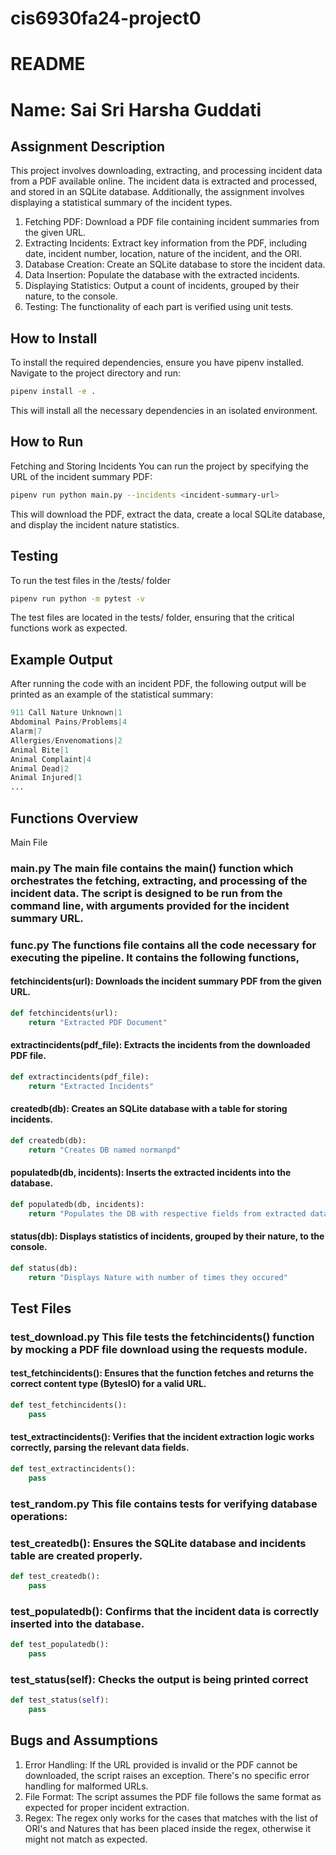 # cis6930fa24-project0

# README

# Name: Sai Sri Harsha Guddati
## Assignment Description
This project involves downloading, extracting, and processing incident data from a PDF available online. The incident data is extracted and processed, and stored in an SQLite database. Additionally, the assignment involves displaying a statistical summary of the incident types.

1. Fetching PDF: Download a PDF file containing incident summaries from the given URL.
2. Extracting Incidents: Extract key information from the PDF, including date, incident number, location, nature of the incident, and the ORI.
3. Database Creation: Create an SQLite database to store the incident data.
4. Data Insertion: Populate the database with the extracted incidents.
5. Displaying Statistics: Output a count of incidents, grouped by their nature, to the console.
6. Testing: The functionality of each part is verified using unit tests.

## How to Install
To install the required dependencies, ensure you have pipenv installed. Navigate to the project directory and run:

```bash 
pipenv install -e .
```
This will install all the necessary dependencies in an isolated environment.

## How to Run
Fetching and Storing Incidents
You can run the project by specifying the URL of the incident summary PDF:

```bash 
pipenv run python main.py --incidents <incident-summary-url>
```
This will download the PDF, extract the data, create a local SQLite database, and display the incident nature statistics.

## Testing
To run the test files in the /tests/ folder

```bash
pipenv run python -m pytest -v
```

The test files are located in the tests/ folder, ensuring that the critical functions work as expected.

## Example Output
After running the code with an incident PDF, the following output will be printed as an example of the statistical summary:

```python 
911 Call Nature Unknown|1
Abdominal Pains/Problems|4
Alarm|7
Allergies/Envenomations|2
Animal Bite|1
Animal Complaint|4
Animal Dead|2
Animal Injured|1
...
```
## Functions Overview
Main File
### main.py The main file contains the main() function which orchestrates the fetching, extracting, and processing of the incident data. The script is designed to be run from the command line, with arguments provided for the incident summary URL.
### func.py The functions file contains all the code necessary for executing the pipeline. It contains the following functions,
#### fetchincidents(url): Downloads the incident summary PDF from the given URL.
```python
def fetchincidents(url):
    return "Extracted PDF Document"
```
#### extractincidents(pdf_file): Extracts the incidents from the downloaded PDF file.
```python
def extractincidents(pdf_file):
    return "Extracted Incidents"
```
#### createdb(db): Creates an SQLite database with a table for storing incidents.
```python
def createdb(db):
    return "Creates DB named normanpd"
```
#### populatedb(db, incidents): Inserts the extracted incidents into the database.
```python
def populatedb(db, incidents):
    return "Populates the DB with respective fields from extracted data"
```
#### status(db): Displays statistics of incidents, grouped by their nature, to the console.
```python
def status(db):
    return "Displays Nature with number of times they occured"
```
## Test Files
### test_download.py This file tests the fetchincidents() function by mocking a PDF file download using the requests module.

#### test_fetchincidents(): Ensures that the function fetches and returns the correct content type (BytesIO) for a valid URL.
```python
def test_fetchincidents():
    pass
```
#### test_extractincidents(): Verifies that the incident extraction logic works correctly, parsing the relevant data fields.
```python
def test_extractincidents():
    pass
```
### test_random.py This file contains tests for verifying database operations:

### test_createdb(): Ensures the SQLite database and incidents table are created properly.
```python
def test_createdb():
    pass
```
### test_populatedb(): Confirms that the incident data is correctly inserted into the database.
```python
def test_populatedb():
    pass
```
### test_status(self): Checks the output is being printed correct
```python
def test_status(self):
    pass
```
## Bugs and Assumptions
1. Error Handling: If the URL provided is invalid or the PDF cannot be downloaded, the script raises an exception. There's no specific error handling for malformed URLs.
2. File Format: The script assumes the PDF file follows the same format as expected for proper incident extraction.
3. Regex: The regex only works for the cases that matches with the list of ORI's and Natures that has been placed inside the regex, otherwise it might not match as expected.
